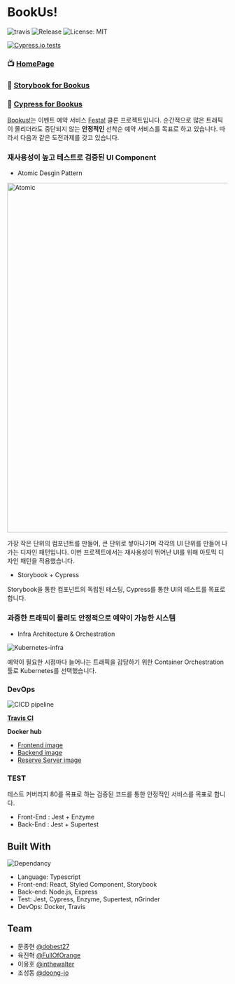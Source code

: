 <h1>BookUs!</h1>
<p>
    <img alt="travis" src="https://api.travis-ci.org/connect-foundation/2019-12.svg?branch=master" />
    <img alt="Release" src="https://img.shields.io/github/v/release/connect-foundation/2019-12" />
    <img alt="License: MIT" src="https://img.shields.io/badge/License-MIT-yellow.svg" />
</p>

[![Cypress.io tests](https://img.shields.io/badge/cypress.io-tests-green.svg?style=flat-square)](https://cypress.io)

### 📺 [HomePage](http://www.bookus.kr/)

### 📕 [Storybook for Bookus](https://storybook-bookus.netlify.com/)

### 🌲 [Cypress for Bookus](https://dashboard.cypress.io/projects/wauqe2/runs)

[Bookus!](http://www.foorg.xyz/)는 이벤트 예약 서비스 [Festa!](https://festa.io/) 클론 프로젝트입니다. 순간적으로 많은 트래픽이 몰리더라도 중단되지 않는 **안정적인** 선착순 예약 서비스를 목표로 하고 있습니다. 따라서 다음과 같은 도전과제를 갖고 있습니다.

### 재사용성이 높고 테스트로 검증된 UI Component

- Atomic Desgin Pattern

<img width="799" alt="Atomic" src="https://user-images.githubusercontent.com/10372359/69915131-0aa9cb00-148f-11ea-95d4-797cbcb6f1b9.png">

가장 작은 단위의 컴포넌트를 만들어, 큰 단위로 쌓아나가며 각각의 UI 단위를 만들어 나가는 디자인 패턴입니다. 이번 프로젝트에서는 재사용성이 뛰어난 UI를 위해 아토믹 디자인 패턴을 적용했습니다.

- Storybook + Cypress

Storybook을 통한 컴포넌트의 독립된 테스팅, Cypress를 통한 UI의 테스트를 목표로 합니다.

### 과중한 트래픽이 몰려도 안정적으로 예약이 가능한 시스템

- Infra Architecture & Orchestration

![Kubernetes-infra](https://user-images.githubusercontent.com/10372359/70730811-ff855380-1d48-11ea-96c7-b7ee207cf926.png)

예약이 필요한 시점마다 늘어나는 트래픽을 감당하기 위한 Container Orchestration 툴로 Kubernetes를 선택했습니다.

### DevOps

![CICD pipeline](https://user-images.githubusercontent.com/10372359/70730814-00b68080-1d49-11ea-9fcf-d0251da08d0b.png)

**[Travis CI](https://travis-ci.org/connect-foundation/2019-12/)**

**Docker hub**

- [Frontend image](https://hub.docker.com/repository/docker/jdd04026/bu-front)
- [Backend image](https://hub.docker.com/repository/docker/jdd04026/bu-back)
- [Reserve Server image](https://hub.docker.com/repository/docker/jdd04026/bu-reserve)

### TEST

테스트 커버리지 80를 목표로 하는 검증된 코드를 통한 안정적인 서비스를 목표로 합니다.

- Front-End : Jest + Enzyme
- Back-End : Jest + Supertest

## Built With

![Dependancy](https://user-images.githubusercontent.com/10372359/70730864-14fa7d80-1d49-11ea-959f-b981d8460d90.png)

- Language: Typescript
- Front-end: React, Styled Component, Storybook
- Back-end: Node.js, Express
- Test: Jest, Cypress, Enzyme, Supertest, nGrinder
- DevOps: Docker, Travis

## Team

- 문종현 [@dobest27](https://github.com/dobest27)
- 육진혁 [@FullOfOrange](https://github.com/FullOfOrange)
- 이용호 [@inthewalter](https://github.com/inthewalter)
- 조성동 [@doong-jo](https://github.com/doong-jo)

